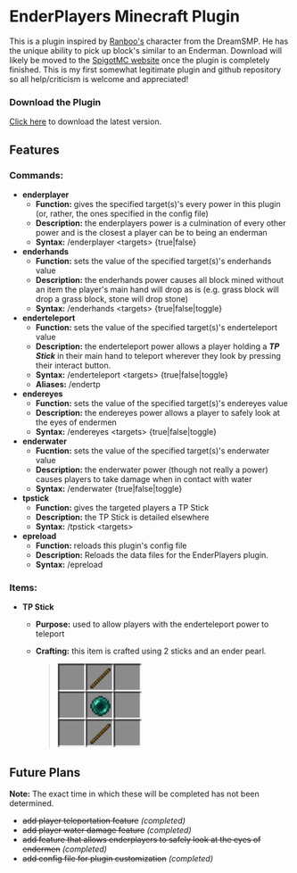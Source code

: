 # EnderPlayers Minecraft Plugin

This is a plugin inspired by [Ranboo's](https://twitter.com/Ranboosaysstuff) character from the DreamSMP. He has the
unique ability to pick up block's similar to an Enderman. Download will likely be moved to the [SpigotMC website](https://spigotmc.org)
once the plugin is completely finished. This is my first somewhat legitimate plugin and github repository 
so all help/criticism is welcome and appreciated!

### Download the Plugin

[Click here](https://github.com/dirkwind/EnderPlayers/raw/main/PluginJar/EnderPlayers.jar) to download the latest version.

## Features

### Commands:

* **enderplayer**
    * **Function:** gives the specified target(s)'s every power in this plugin (or, rather, the ones specified in the config file)
    * **Description:** the enderplayers power is a culmination of every other power and is the closest a player can be to being an enderman
    * **Syntax:** /enderplayer \<targets> {true|false}
* **enderhands**
    * **Function:** sets the value of the specified target(s)'s enderhands value
    * **Description:** the enderhands power causes all block mined without an item the player's main hand will drop as is 
      (e.g. grass block will drop a grass block, stone will drop stone)
    * **Syntax:** /enderhands \<targets> {true|false|toggle}
* **enderteleport**
    * **Function:** sets the value of the specified target(s)'s enderteleport value
    * **Description:** the enderteleport power allows a player holding a ***TP Stick*** in their main hand to teleport wherever
      they look by pressing their interact button.
    * **Syntax:** /enderteleport \<targets> {true|false|toggle}
    * **Aliases:** /endertp
* **endereyes**
    * **Function:** sets the value of the specified target(s)'s endereyes value
    * **Description:** the endereyes power allows a player to safely look at the eyes of endermen
    * **Syntax:** /endereyes \<targets> {true|false|toggle}
* **enderwater**
    * **Fucntion:** sets the value of the specified target(s)'s enderwater value
    * **Description:** the enderwater power (though not really a power) causes players to take damage when in contact with water
    * **Syntax:** /enderwater <targets> {true|false|toggle}
* **tpstick**
    * **Function:** gives the targeted players a TP Stick
    * **Description:** the TP Stick is detailed elsewhere
    * **Syntax:** /tpstick \<targets>
* **epreload**
    * **Function:** reloads this plugin's config file
    * **Description:** Reloads the data files for the EnderPlayers plugin.
    * **Syntax:** /epreload

### Items:

* **TP Stick**
    * **Purpose:** used to allow players with the enderteleport power to teleport
    * **Crafting:** this item is crafted using 2 sticks and an ender pearl.
        
        > <img src="./assets/tpstick_recipe.PNG" alt="TP Stick Recipe" width="150" height="150">
    
## Future Plans

**Note:** The exact time in which these will be completed has not been determined.

* ~~add player teleportation feature~~ *(completed)*
* ~~add player water damage feature~~ *(completed)*
* ~~add feature that allows enderplayers to safely look at the eyes of endermen~~ *(completed)*
* ~~add config file for plugin customization~~ *(completed)*